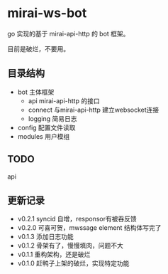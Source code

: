 # mirai-ws-bot

go 实现的基于 mirai-api-http 的 bot 框架。

目前是破烂，不要用。

## 目录结构

- bot 主体框架
	- api mirai-api-http 的接口
	- connect 与mirai-api-http 建立websocket连接
	- logging 简易日志
- config 配置文件读取
- modules 用户模组

## TODO

api

## 更新记录

- v0.2.1 syncid 自增，responsor有被吞反馈
- v0.2.0 可喜可贺，mwssage element 结构体写完了
- v0.1.3 添加日志功能
- v0.1.2 骨架有了，慢慢填肉，问题不大
- v0.1.1 重构架构，还是破烂
- v0.1.0 赶鸭子上架的破烂，实现特定功能